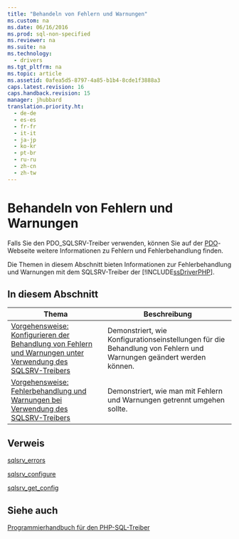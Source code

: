 ```yaml
---
title: "Behandeln von Fehlern und Warnungen"
ms.custom: na
ms.date: 06/16/2016
ms.prod: sql-non-specified
ms.reviewer: na
ms.suite: na
ms.technology: 
  - drivers
ms.tgt_pltfrm: na
ms.topic: article
ms.assetid: 0afea5d5-8797-4a85-b1b4-8cde1f3888a3
caps.latest.revision: 16
caps.handback.revision: 15
manager: jhubbard
translation.priority.ht: 
  - de-de
  - es-es
  - fr-fr
  - it-it
  - ja-jp
  - ko-kr
  - pt-br
  - ru-ru
  - zh-cn
  - zh-tw
---
```

# Behandeln von Fehlern und Warnungen
Falls Sie den PDO\_SQLSRV-Treiber verwenden, können Sie auf der [PDO](http://go.microsoft.com/fwlink/?LinkID=187441)-Webseite weitere Informationen zu Fehlern und Fehlerbehandlung finden.  
  
Die Themen in diesem Abschnitt bieten Informationen zur Fehlerbehandlung und Warnungen mit dem SQLSRV-Treiber der [!INCLUDE[ssDriverPHP](../content/includes/ssDriverPHP_md.md)].  
  
## In diesem Abschnitt  
  
|Thema|Beschreibung|  
|---------|---------------|  
|[Vorgehensweise: Konfigurieren der Behandlung von Fehlern und Warnungen unter Verwendung des SQLSRV-Treibers](../Topic/How%20to:%20Configure%20Error%20and%20Warning%20Handling%20Using%20the%20SQLSRV%20Driver.md)|Demonstriert, wie Konfigurationseinstellungen für die Behandlung von Fehlern und Warnungen geändert werden können.|  
|[Vorgehensweise: Fehlerbehandlung und Warnungen bei Verwendung des SQLSRV-Treibers](../Topic/How%20to:%20Handle%20Errors%20and%20Warnings%20Using%20the%20SQLSRV%20Driver.md)|Demonstriert, wie man mit Fehlern und Warnungen getrennt umgehen sollte.|  
  
## Verweis  
[sqlsrv_errors](../content/sqlsrv_errors.md)  
  
[sqlsrv_configure](../content/sqlsrv_configure.md)  
  
[sqlsrv_get_config](../content/sqlsrv_get_config.md)  
  
## Siehe auch  
[Programmierhandbuch für den PHP-SQL-Treiber](../content/Programming-Guide-for-PHP-SQL-Driver.md)
  
